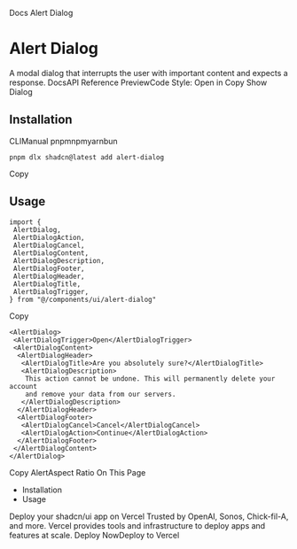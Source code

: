 Docs
Alert Dialog
# Alert Dialog
A modal dialog that interrupts the user with important content and expects a response.
DocsAPI Reference
PreviewCode
Style: 
Open in Copy
Show Dialog
## Installation
CLIManual
pnpmnpmyarnbun
```
pnpm dlx shadcn@latest add alert-dialog

```

Copy
## Usage
```
import {
 AlertDialog,
 AlertDialogAction,
 AlertDialogCancel,
 AlertDialogContent,
 AlertDialogDescription,
 AlertDialogFooter,
 AlertDialogHeader,
 AlertDialogTitle,
 AlertDialogTrigger,
} from "@/components/ui/alert-dialog"
```
Copy
```
<AlertDialog>
 <AlertDialogTrigger>Open</AlertDialogTrigger>
 <AlertDialogContent>
  <AlertDialogHeader>
   <AlertDialogTitle>Are you absolutely sure?</AlertDialogTitle>
   <AlertDialogDescription>
    This action cannot be undone. This will permanently delete your account
    and remove your data from our servers.
   </AlertDialogDescription>
  </AlertDialogHeader>
  <AlertDialogFooter>
   <AlertDialogCancel>Cancel</AlertDialogCancel>
   <AlertDialogAction>Continue</AlertDialogAction>
  </AlertDialogFooter>
 </AlertDialogContent>
</AlertDialog>
```
Copy
AlertAspect Ratio
On This Page
  * Installation
  * Usage


Deploy your shadcn/ui app on Vercel
Trusted by OpenAI, Sonos, Chick-fil-A, and more.
Vercel provides tools and infrastructure to deploy apps and features at scale.
Deploy NowDeploy to Vercel
